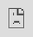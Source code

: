 <html>
    <iframe src="https://www.surfly.com/cobrowsing-api/" style="position:fixed; top:0px; left:0px; bottom:0px; right:0px; width:100%; height:100%; border:none; margin:0; padding:0; z-index: 50;">
    </iframe>
</html>



